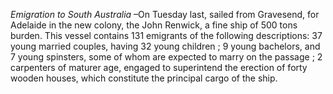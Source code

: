 *Emigration to South Australia* –On Tuesday last, sailed from Gravesend, for Adelaide in the new colony, the John Renwick, a fine ship of 500 tons burden. This vessel contains 131 emigrants of the following descriptions: 37 young married couples, having 32 young children ; 9 young bachelors, and 7 young spinsters, some of whom are expected to marry on the passage ; 2 carpenters of maturer age, engaged to superintend the erection of forty wooden houses, which constitute the principal cargo of the ship.